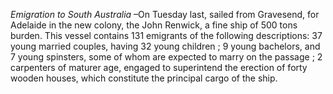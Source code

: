 *Emigration to South Australia* –On Tuesday last, sailed from Gravesend, for Adelaide in the new colony, the John Renwick, a fine ship of 500 tons burden. This vessel contains 131 emigrants of the following descriptions: 37 young married couples, having 32 young children ; 9 young bachelors, and 7 young spinsters, some of whom are expected to marry on the passage ; 2 carpenters of maturer age, engaged to superintend the erection of forty wooden houses, which constitute the principal cargo of the ship.